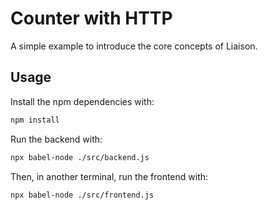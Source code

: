 # Counter with HTTP

A simple example to introduce the core concepts of Liaison.

## Usage

Install the npm dependencies with:

```sh
npm install
```

Run the backend with:

```sh
npx babel-node ./src/backend.js
```

Then, in another terminal, run the frontend with:

```sh
npx babel-node ./src/frontend.js
```
